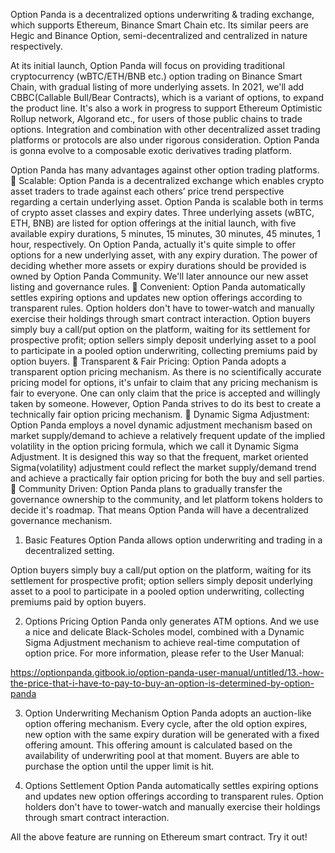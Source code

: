 Option Panda is a decentralized options underwriting & trading exchange, which supports Ethereum, Binance Smart Chain etc. Its similar peers are Hegic and Binance Option, semi-decentralized and centralized in nature respectively. 

At its initial launch, Option Panda will focus on providing traditional cryptocurrency (wBTC/ETH/BNB etc.) option trading on Binance Smart Chain, with gradual listing of more underlying assets. In 2021, we'll add CBBC(Callable Bull/Bear Contracts), which is a variant of options, to expand the product line. It's also a work in progress to support Ethereum Optimistic Rollup network, Algorand etc., for users of those public chains to trade options. Integration and combination with other decentralized asset trading platforms or protocols are also under rigorous consideration. Option Panda is gonna evolve to a composable exotic derivatives trading platform. 

Option Panda has many advantages against other option trading platforms.
	Scalable: Option Panda is a decentralized exchange which enables crypto asset traders to trade against each others’ price trend perspective regarding a certain underlying asset. Option Panda is scalable both in terms of crypto asset classes and expiry dates. Three underlying assets (wBTC, ETH, BNB) are listed for option offerings at the initial launch, with five available expiry durations, 5 minutes, 15 minutes, 30 minutes, 45 minutes, 1 hour, respectively. On Option Panda, actually it's quite simple to offer options for a new underlying asset, with any expiry duration. The power of deciding whether more assets or expiry durations should be provided is owned by Option Panda Community. We'll later announce our new asset listing and governance rules.
	Convenient: Option Panda automatically settles expiring options and updates new option offerings according to transparent rules. Option holders don't have to tower-watch and manually exercise their holdings through smart contract interaction. Option buyers simply buy a call/put option on the platform, waiting for its settlement for prospective profit; option sellers simply deposit underlying asset to a pool to participate in a pooled option underwriting, collecting premiums paid by option buyers.
	Transparent & Fair Pricing: Option Panda adopts a transparent option pricing mechanism. As there is no scientifically accurate pricing model for options, it's unfair to claim that any pricing mechanism is fair to everyone. One can only claim that the price is accepted and willingly taken by someone. However, Option Panda strives to do its best to create a technically fair option pricing mechanism. 
	Dynamic Sigma Adjustment: Option Panda employs a novel dynamic adjustment mechanism based on market supply/demand to achieve a relatively frequent update of the implied volatility in the option pricing formula, which we call it Dynamic Sigma Adjustment. It is designed this way so that the frequent, market oriented Sigma(volatility) adjustment could reflect the market supply/demand trend and achieve a practically fair option pricing for both the buy and sell parties. 
	Community Driven: Option Panda plans to gradually transfer the governance ownership to the community, and let platform tokens holders to decide it's roadmap. That means Option Panda will have a decentralized governance mechanism.

1. Basic Features
Option Panda allows option underwriting and trading in a decentralized setting.  

Option buyers simply buy a call/put option on the platform, waiting for its settlement for prospective profit; option sellers simply deposit underlying asset to a pool to participate in a pooled option underwriting, collecting premiums paid by option buyers.

2. Options Pricing
Option Panda only generates ATM options. And we use a nice and delicate Black-Scholes model, combined with a Dynamic Sigma Adjustment mechanism to achieve real-time computation of option price. For more information, please refer to the User Manual:

https://optionpanda.gitbook.io/option-panda-user-manual/untitled/13.-how-the-price-that-i-have-to-pay-to-buy-an-option-is-determined-by-option-panda

3. Option Underwriting Mechanism
Option Panda adopts an auction-like option offering mechanism. Every cycle, after the old option expires, new option with the same expiry duration will be generated with a fixed offering amount. This offering amount is calculated based on the availability of underwriting pool at that moment. Buyers are able to purchase the option until the upper limit is hit.

4. Options Settlement
Option Panda automatically settles expiring options and updates new option offerings according to transparent rules. Option holders don't have to tower-watch and manually exercise their holdings through smart contract interaction. 

All the above feature are running on Ethereum smart contract. Try it out!
